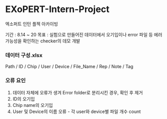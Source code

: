 # EXoPERT-Intern-Project
엑소퍼트 인턴 플젝 아카이빙

기간 : 8.14 ~ 20
목표 : 실험으로 만들어진 데이터에서 오기입이나 error 파일 등 에러 가능성을 확인하는 checker의 데모 개발

  
### 데이터 구성.xlsx
Path / ID / Chip / User / Device / File_Name / Rep / Note / Tag


### 오류 요인
1. 데이터 자체에 오류가 생겨 Error folder로 분리시킨 경우, 확인 후 제거
2. ID의 오기입
3. Chip name의 오기입
4. User 및 Device의 이름 오류 - 각 user와 device별 파일 개수 count
